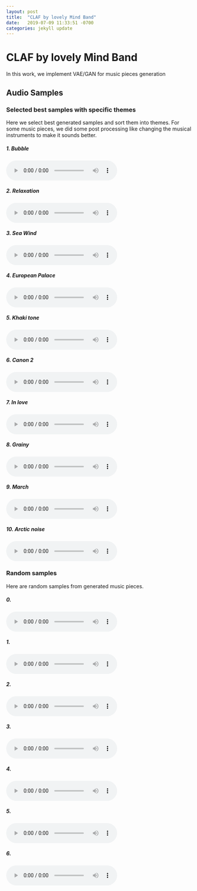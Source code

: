 ```yaml
---
layout: post
title:  "CLAF by lovely Mind Band"
date:   2019-07-09 11:33:51 -0700
categories: jekyll update
---
```

# CLAF by lovely Mind Band

In this work, we implement VAE/GAN for music pieces generation

## Audio Samples

### Selected best samples with specific themes

Here we select best generated samples and sort them into themes. For some music pieces, we did some post processing like changing the musical instruments to make it sounds better.

##### 1. Bubble


<audio src="/assets/1-bubble.mp3" controls preload></audio>

##### 2. Relaxation



<audio src="/assets/2-relax.mp3" controls preload></audio>

##### 3. Sea Wind



<audio src="/assets/3-sea-wind.mp3" controls preload></audio>

##### 4. European Palace



<audio src="/assets/4-欧洲皇宫.mp3" controls preload></audio>

##### 5. Khaki tone



<audio src="/assets/5-卡其色调.mp3" controls preload></audio>

##### 6. Canon 2



<audio src="/assets/6-卡农2.mp3" controls preload></audio>

##### 7. In love


<audio src="/assets/7-恋爱.mp3" controls preload></audio>

##### 8. Grainy



<audio src="/assets/8-颗粒感.mp3" controls preload></audio>


##### 9. March



<audio src="/assets/9-进行曲.mp3" controls preload></audio>


##### 10. Arctic noise



<audio src="/assets/10-北极噪声.mp3" controls preload></audio>


### Random samples

Here are random samples from generated music pieces.

##### 0. 



<audio src="/assets/0.mp3" controls preload></audio>


##### 1. 



<audio src="/assets/1.mp3" controls preload></audio>


##### 2. 



<audio src="/assets/2.mp3" controls preload></audio>


##### 3. 



<audio src="/assets/3.mp3" controls preload></audio>


##### 4. 



<audio src="/assets/4.mp3" controls preload></audio>


##### 5. 



<audio src="/assets/5.mp3" controls preload></audio>


##### 6. 

<audio src="/assets/10.mp3" controls preload></audio>
